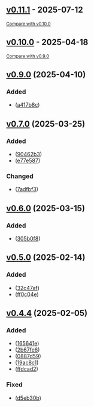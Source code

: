 <!-- insertion marker -->
## [v0.11.1](https://github.com/gterreran/GONet_Wizard/releases/tag/v0.11.1) - 2025-07-12

<small>[Compare with v0.10.0](https://github.com/gterreran/GONet_Wizard/compare/v0.10.0...v0.11.1)</small>

## [v0.10.0](https://github.com/gterreran/GONet_Wizard/releases/tag/v0.10.0) - 2025-04-18

<small>[Compare with v0.9.0](https://github.com/gterreran/GONet_Wizard/compare/v0.9.0...v0.10.0)</small>

<a name="v0.9.0"></a>

## [v0.9.0](https://github.com/gterreran/GONet_Wizard/compare/v0.7.0...v0.9.0) (2025-04-10)

### Added

-  ([a417b8c](https://github.com/gterreran/GONet_Wizard/commit/a417b8cc6431c23187658917abc17a73f287b21b))

<a name="v0.7.0"></a>

## [v0.7.0](https://github.com/gterreran/GONet_Wizard/compare/v0.6.0...v0.7.0) (2025-03-25)

### Added

-  ([90462b3](https://github.com/gterreran/GONet_Wizard/commit/90462b30351a59d8454af0df52207ea28a2e7a47))
-  ([e77e587](https://github.com/gterreran/GONet_Wizard/commit/e77e587888f07f911ea7ef29d8b1d6fd1ec03eb4))

### Changed

-  ([7adfbf3](https://github.com/gterreran/GONet_Wizard/commit/7adfbf36f631b8636b0b3b7cf1035236227eb8a7))

<a name="v0.6.0"></a>

## [v0.6.0](https://github.com/gterreran/GONet_Wizard/compare/v0.5.0...v0.6.0) (2025-03-15)

### Added

-  ([305b0f8](https://github.com/gterreran/GONet_Wizard/commit/305b0f82e4aced9372fff02d2d12a30e8532d42f))

<a name="v0.5.0"></a>

## [v0.5.0](https://github.com/gterreran/GONet_Wizard/compare/v0.4.4...v0.5.0) (2025-02-14)

### Added

-  ([32c47af](https://github.com/gterreran/GONet_Wizard/commit/32c47af40c8f3fd626c0d6b6ae43f1884ed1f2ea))
-  ([ff0c04e](https://github.com/gterreran/GONet_Wizard/commit/ff0c04e5ee389ebf980f67e0f7aa44d32b4f156b))

<a name="v0.4.4"></a>

## [v0.4.4](https://github.com/gterreran/GONet_Wizard/compare/ab20ff3837e5383f60878289f6ab3ea9ddfe1881...v0.4.4) (2025-02-05)

### Added

-  ([165641e](https://github.com/gterreran/GONet_Wizard/commit/165641ebc4c6cfd2efd4dbfec82a503b61e29b7f))
-  ([2b67fe6](https://github.com/gterreran/GONet_Wizard/commit/2b67fe650a30c79a01b319c3610764213a06fef4))
-  ([0887d59](https://github.com/gterreran/GONet_Wizard/commit/0887d59a71f983c7a20d629b6074d4fdada9e082))
-  ([19ac8c1](https://github.com/gterreran/GONet_Wizard/commit/19ac8c13b4ea9c1a3ca21032c458e26f5a49e385))
-  ([ffdcad2](https://github.com/gterreran/GONet_Wizard/commit/ffdcad29ea555807e2d3fdf2848c06590f04ad68))

### Fixed

-  ([d5eb30b](https://github.com/gterreran/GONet_Wizard/commit/d5eb30bf0c94077517e98bbbf5e028ab1b996787))
